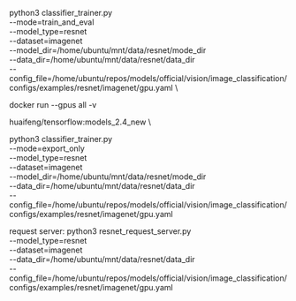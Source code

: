 python3 classifier_trainer.py \
  --mode=train_and_eval \
  --model_type=resnet \
  --dataset=imagenet \
  --model_dir=/home/ubuntu/mnt/data/resnet/mode_dir \
  --data_dir=/home/ubuntu/mnt/data/resnet/data_dir \
  --config_file=/home/ubuntu/repos/models/official/vision/image_classification/configs/examples/resnet/imagenet/gpu.yaml \
  


docker run --gpus all -v 

huaifeng/tensorflow:models_2.4_new \


python3 classifier_trainer.py \
  --mode=export_only \
  --model_type=resnet \
  --dataset=imagenet \
  --model_dir=/home/ubuntu/mnt/data/resnet/mode_dir \
  --data_dir=/home/ubuntu/mnt/data/resnet/data_dir \
  --config_file=/home/ubuntu/repos/models/official/vision/image_classification/configs/examples/resnet/imagenet/gpu.yaml 


  request server:
   python3 resnet_request_server.py \
  --model_type=resnet \
  --dataset=imagenet \
  --data_dir=/home/ubuntu/mnt/data/resnet/data_dir \
  --config_file=/home/ubuntu/repos/models/official/vision/image_classification/configs/examples/resnet/imagenet/gpu.yaml
  